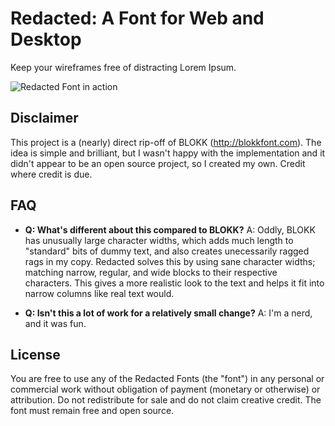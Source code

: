 # Redacted: A Font for Web and Desktop

Keep your wireframes free of distracting Lorem Ipsum.

![Redacted Font in action](https://raw.github.com/christiannaths/Redacted-Font/screenshots/screenshots/screen-shot-01.png "Redacted!")

## Disclaimer

This project is a (nearly) direct rip-off of BLOKK (http://blokkfont.com). The idea is simple and brilliant, but I wasn't happy with the implementation and it didn't appear to be an open source project, so I created my own. Credit where credit is due.

## FAQ

- **Q: What's different about this compared to BLOKK?**
A: Oddly, BLOKK has unusually large character widths, which adds much length to "standard" bits of dummy text, and also creates unecessarily ragged rags in my copy. Redacted solves this by using sane character widths; matching narrow, regular, and wide blocks to their respective characters. This gives a more realistic look to the text and helps it fit into narrow columns like real text would.

- **Q: Isn't this a lot of work for a relatively small change?**
 A: I'm a nerd, and it was fun.


## License

You are free to use any of the Redacted Fonts (the "font") in any personal or commercial work without obligation of payment (monetary or otherwise) or attribution. Do not redistribute for sale and do not claim creative credit. The font must remain free and open source.